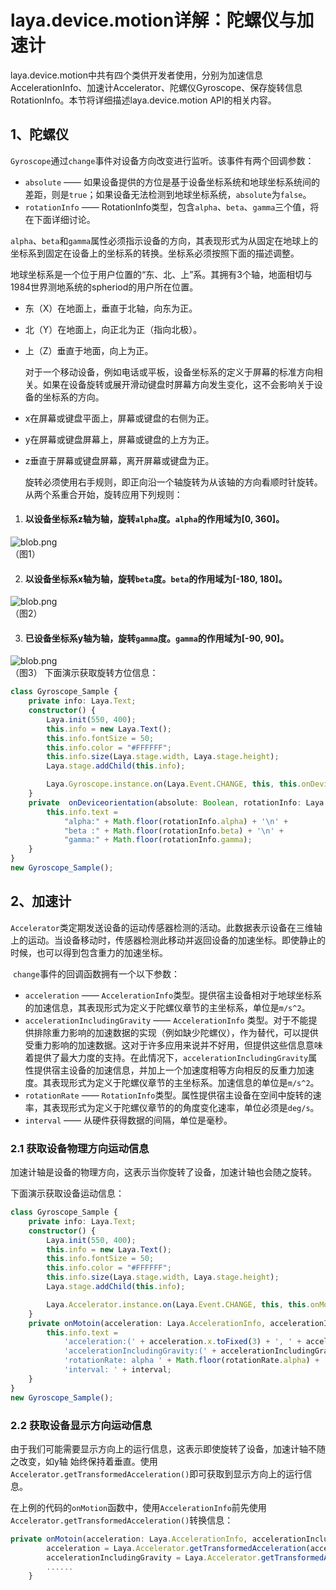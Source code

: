 # laya.device.motion详解：陀螺仪与加速计

laya.device.motion中共有四个类供开发者使用，分别为加速信息AccelerationInfo、加速计Accelerator、陀螺仪Gyroscope、保存旋转信息RotationInfo。本节将详细描述laya.device.motion API的相关内容。

## 1、陀螺仪

​	`Gyroscope`通过`change`事件对设备方向改变进行监听。该事件有两个回调参数：

- `absolute` —— 如果设备提供的方位是基于设备坐标系统和地球坐标系统间的差距，则是`true`；如果设备无法检测到地球坐标系统，`absolute`为`false`。
- `rotationInfo` —— RotationInfo类型，包含`alpha`、`beta`、`gamma`三个值，将在下面详细讨论。

 ​`alpha`、`beta`和`gamma`属性必须指示设备的方向，其表现形式为从固定在地球上的坐标系到固定在设备上的坐标系的转换。坐标系必须按照下面的描述调整。

 ​地球坐标系是一个位于用户位置的“东、北、上”系。其拥有3个轴，地面相切与1984世界测地系统的spheriod的用户所在位置。

- 东（X）在地面上，垂直于北轴，向东为正。

- 北（Y）在地面上，向正北为正（指向北极）。

- 上（Z）垂直于地面，向上为正。

  对于一个移动设备，例如电话或平板，设备坐标系的定义于屏幕的标准方向相关。如果在设备旋转或展开滑动键盘时屏幕方向发生变化，这不会影响关于设备的坐标系的方向。

- x在屏幕或键盘平面上，屏幕或键盘的右侧为正。

- y在屏幕或键盘屏幕上，屏幕或键盘的上方为正。

- z垂直于屏幕或键盘屏幕，离开屏幕或键盘为正。

  ​旋转必须使用右手规则，即正向沿一个轴旋转为从该轴的方向看顺时针旋转。从两个系重合开始，旋转应用下列规则：

1. #### 以设备坐标系z轴为轴，旋转`alpha`度。`alpha`的作用域为[0, 360]。

![blob.png](img/1.png)<br/>
（图1）

2. #### 以设备坐标系x轴为轴，旋转`beta`度。`beta`的作用域为[-180, 180]。

![blob.png](img/2.png)<br/>
（图2）

3. #### 已设备坐标系y轴为轴，旋转`gamma`度。`gamma`的作用域为[-90, 90]。

![blob.png](img/3.png)<br/>
（图3）
下面演示获取旋转方位信息：

```typescript
class Gyroscope_Sample {
    private info: Laya.Text;
    constructor() {
        Laya.init(550, 400);
        this.info = new Laya.Text();
        this.info.fontSize = 50;
        this.info.color = "#FFFFFF";
        this.info.size(Laya.stage.width, Laya.stage.height);
        Laya.stage.addChild(this.info);

        Laya.Gyroscope.instance.on(Laya.Event.CHANGE, this, this.onDeviceorientation);
    }
    private  onDeviceorientation(absolute: Boolean, rotationInfo: Laya.RotationInfo): void {
        this.info.text =
            "alpha:" + Math.floor(rotationInfo.alpha) + '\n' +
            "beta :" + Math.floor(rotationInfo.beta) + '\n' +
            "gamma:" + Math.floor(rotationInfo.gamma);
    }
}
new Gyroscope_Sample(); 
```



## 2、加速计

​	`Accelerator`类定期发送设备的运动传感器检测的活动。此数据表示设备在三维轴上的运动。当设备移动时，传感器检测此移动并返回设备的加速坐标。即使静止的时候，也可以得到包含重力的加速坐标。

​	`change`事件的回调函数拥有一个以下参数：

- `acceleration` —— `AccelerationInfo`类型。提供宿主设备相对于地球坐标系的加速信息，其表现形式为定义于陀螺仪章节的主坐标系，单位是`m/s^2`。
- `accelerationIncludingGravity` —— `AccelerationInfo` 类型。对于不能提供排除重力影响的加速数据的实现（例如缺少陀螺仪），作为替代，可以提供受重力影响的加速数据。这对于许多应用来说并不好用，但提供这些信息意味着提供了最大力度的支持。在此情况下，`accelerationIncludingGravity`属性提供宿主设备的加速信息，并加上一个加速度相等方向相反的反重力加速度。其表现形式为定义于陀螺仪章节的主坐标系。加速信息的单位是`m/s^2`。
- `rotationRate` —— `RotationInfo`类型。属性提供宿主设备在空间中旋转的速率，其表现形式为定义于陀螺仪章节的的角度变化速率，单位必须是`deg/s`。
- `interval` —— 从硬件获得数据的间隔，单位是毫秒。

### 2.1 获取设备物理方向运动信息

 加速计轴是设备的物理方向，这表示当你旋转了设备，加速计轴也会随之旋转。

下面演示获取设备运动信息：

```typescript
class Gyroscope_Sample {
    private info: Laya.Text;
    constructor() {
        Laya.init(550, 400);
        this.info = new Laya.Text();
        this.info.fontSize = 50;
        this.info.color = "#FFFFFF";
        this.info.size(Laya.stage.width, Laya.stage.height);
        Laya.stage.addChild(this.info);

        Laya.Accelerator.instance.on(Laya.Event.CHANGE, this, this.onMotoin);
    }
    private onMotoin(acceleration: Laya.AccelerationInfo, accelerationIncludingGravity: Laya.AccelerationInfo, rotationRate: Laya.RotationInfo, interval: number): void {
        this.info.text =
            'acceleration:(' + acceleration.x.toFixed(3) + ', ' + acceleration.y.toFixed(3) + ', ' + acceleration.z.toFixed(3) + ')\n' +
            'accelerationIncludingGravity:(' + accelerationIncludingGravity.x.toFixed(3) + ', ' + accelerationIncludingGravity.y.toFixed(3) + ', ' + accelerationIncludingGravity.z.toFixed(3) + ')\n' +
            'rotationRate: alpha ' + Math.floor(rotationRate.alpha) + ', beta ' + Math.floor(rotationRate.beta) + ', gamma ' + Math.floor(rotationRate.gamma) + '\n' +
            'interval: ' + interval;
    }
}
new Gyroscope_Sample(); 
```

### **2.2 获取设备显示方向运动信息**

​	由于我们可能需要显示方向上的运行信息，这表示即使旋转了设备，加速计轴不随之改变，如y轴 始终保持着垂直。使用`Accelerator.getTransformedAcceleration()`即可获取到显示方向上的运行信息。

​	在上例的代码的`onMotion`函数中，使用`AccelerationInfo`前先使用`Accelerator.getTransformedAcceleration()`转换信息：

```typescript
private onMotoin(acceleration: Laya.AccelerationInfo, accelerationIncludingGravity: Laya.AccelerationInfo, rotationRate: Laya.RotationInfo, interval: number): void {
        acceleration = Laya.Accelerator.getTransformedAcceleration(acceleration);
        accelerationIncludingGravity = Laya.Accelerator.getTransformedAcceleration(accelerationIncludingGravity);
        ......
    }
```
